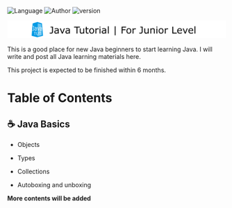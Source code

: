 ![Language](https://img.shields.io/badge/language-Java-brightgreen.svg) ![Author](https://img.shields.io/badge/author-David%20Chou-blue) ![version](https://img.shields.io/badge/version-Java%208-red)

![Logo](logo.png)

This is a good place for new Java beginners to start learning Java. I will write and post all Java learning materials here.

This project is expected to be finished within 6 months.

# Table of Contents

## :coffee: Java Basics

- Objects

- Types

- Collections

- Autoboxing and unboxing


**More contents will be added**

